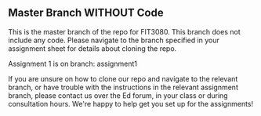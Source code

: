## Master Branch WITHOUT Code

This is the master branch of the repo for FIT3080. This branch does not include any code. Please navigate to the branch specified in your assignment sheet for details about cloning the repo.

Assignment 1 is on branch: assignment1

If you are unsure on how to clone our repo and navigate to the relevant branch, or have trouble with the instructions in the relevant assignment branch, please contact us over the Ed forum, in your class or during consultation hours. We're happy to help get you set up for the assignments!